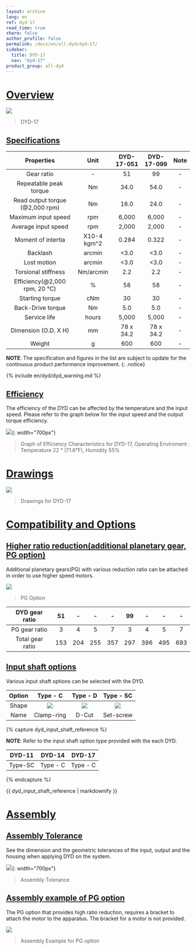 ```yaml
---
layout: archive
lang: en
ref: dyd-17
read_time: true
share: false
author_profile: false
permalink: /docs/en/all-dyd/dyd-17/
sidebar:
  title: DYD-17
  nav: "dyd-17"
product_group: all-dyd
---
```


# [Overview](#overview)

![](/assets/images/dyd/dyd_17_product_image_01.png)

> DYD-17

## [Specifications](#specifications)

|             Properties             |    Unit     | DYD-17-051 | DYD-17-099 | Note |
| :--------------------------------: | :---------: | :--------: | :--------: | :--: |
|             Gear ratio             |      -      |     51     |     99     |  -   |
|       Repeatable peak torque       |     Nm      |    34.0    |    54.0    |  -   |
| Read output torque<br>(@2,000 rpm) |     Nm      |    16.0    |    24.0    |  -   |
|        Maximum input speed         |     rpm     |   6,000    |   6,000    |  -   |
|        Average input speed         |     rpm     |   2,000    |   2,000    |  -   |
|         Moment of intertia         | X10-4 kgm^2 |   0.284    |   0.322    |  -   |
|       Backlash     |    arcmin    |    <3.0    |    <3.0    |  -   |
|            Lost motion             |   arcmin    |    <3.0    |    <3.0    |  -   |
|        Torsional stiffness         |  Nm/arcmin  |    2.2     |    2.2     |  -   |
| Efficiency(@2,000 rpm, 20 &#8451;) |      %      |     58     |     58     |  -   |
|          Starting torque           |     cNm     |     30     |     30     |  -   |
|         Back-Drive torque          |     Nm      |    5.0     |    5.0     |  -   |
|            Service life            |    hours    |   5,000    |   5,000    |  -   |
|        Dimension (O.D. X H)        |     mm      | 78 x 34.2  | 78 x 34.2  |  -   |
|               Weight               |      g      |    600     |    600     |  -   |

**NOTE**: The specification and figures in the list are subject to update for the continuous product performance improvement.
{: .notice}

{% include en/dyd/dyd_warning.md %}

## [Efficiency](#efficiency)

The efficiency of the DYD can be affected by the temperature and the input speed. Please refer to the graph below for the input speed and the output torque efficiency.

![](/assets/images/dyd/dyd_17_efficiency.png){: width="700px"}

> Graph of Efficiency Characteristics for DYD-17, Operating Enviroment : Temperature 22 &deg; (71.6&deg;F), Humidity 55%

# [Drawings](#drawings)

![](/assets/images/dyd/dyd_17_drawings.png)

> Drawings for DYD-17 

# [Compatibility and Options](#compatibility-and-options)

## [Higher ratio reduction(additional planetary gear, PG option)](#higher-ratio-reductionadditional-planetary-gear-pg-option)

Additional planetary gears(PG) with various reduction ratio can be attached in order to use higher speed motors.

![](/assets/images/dyd/dyd_17_pg_option_01.png)

> PG Option

|  DYD gear ratio  | 51  |  -  |  -  |  -  | 99  |  -  |  -  |  -  |
| :--------------: | :-: | :-: | :-: | :-: | :-: | :-: | :-: | :-: |
|  PG gear ratio   |  3  |  4  |  5  |  7  |  3  |  4  |  5  |  7  |
| Total gear ratio | 153 | 204 | 255 | 357 | 297 | 396 | 495 | 693 |

## [Input shaft options](#input-shaft-options)

Various input shaft options can be selected with the DYD.

| Option |                   Type - C                    |               Type - D                |                  Type - SC                  |
| :----: | :-------------------------------------------: | :-----------------------------------: | :---------------------------------------: |
| Shape  | ![](/assets/images/dyd/dyd_clamp_ring_01.png) | ![](/assets/images/dyd/dyd_d_cut.png) | ![](/assets/images/dyd/dyd_set_screw.png) |
|  Name  |                  Clamp-ring                   |                 D-Cut                 |                 Set-screw                 |

{% capture dyd_input_shaft_reference %}

**NOTE**: Refer to the input shaft option type provided with the each DYD.

| DYD-11  |  DYD-14  |  DYD-17  |
|:-------:|:--------:|:--------:|
| Type-SC | Type - C | Type - C |

{% endcapture %}

<div class="notice">{{ dyd_input_shaft_reference | markdownify }}</div>

# [Assembly](#assembly)

## [Assembly Tolerance](#assembly-tolerance)

See the dimension and the geometric tolerances of the input, output and the housing when applying DYD on the system.

![](/assets/images/dyd/dyd_17_assembly_tollerance_01.png){: width="700px"}

> Assembly Tolerance

## [Assembly example of PG option](#assembly-example-of-pg-option)

The PG option that provides high ratio reduction, requires a bracket to attach the motor to the apparatus. The bracket for a motor is not provided.

![](/assets/images/dyd/dyd_17_pg_option_assembly_01.png)

> Assembly Example for PG option
